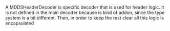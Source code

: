 A MDDSHeaderDecoder is specific decoder that is used for header logic. It is not defined in the main decoder because is kind of addon, since the type system is a bit different. Then, in order to keep the rest clear all this logic is encapsulated